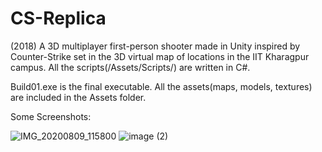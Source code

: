 # CS-Replica
(2018)
A 3D multiplayer first-person shooter made in Unity inspired by Counter-Strike set in the 3D virtual map of locations in the IIT Kharagpur campus.
All the scripts(/Assets/Scripts/) are written in C#.

Build01.exe is the final executable.
All the assets(maps, models, textures) are included in the Assets folder.

Some Screenshots:

![IMG_20200809_115800](https://user-images.githubusercontent.com/70739804/147410646-5ea40806-431d-45f4-943b-da72ba65908c.jpg)
![image (2)](https://user-images.githubusercontent.com/70739804/147410684-8fe169d0-a5ff-4924-8d42-afce724e644e.png)


